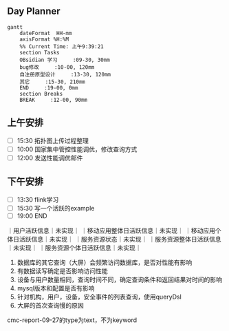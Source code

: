 ## Day Planner
```mermaid
gantt
    dateFormat  HH-mm
    axisFormat %H:%M
    %% Current Time: 上午9:39:21
    section Tasks
    OBsidian 学习     :09-30, 30mm
    bug修改     :10-00, 120mm
    自注册原型设计     :13-30, 120mm
    其它     :15-30, 210mm
    END     :19-00, 0mm
    section Breaks
    BREAK     :12-00, 90mm
```

## 上午安排
- [ ] 15:30 拓扑图上传过程整理
- [ ] 10:00 国家集中管控性能调优，修改查询方式
- [ ] 12:00 发送性能调优邮件

## 下午安排
- [ ] 13:30 flink学习
- [ ] 15:30 写一个活跃的example
- [ ] 19:00 END

｜用户活跃信息｜未实现｜
｜移动应用整体日活跃信息｜未实现｜
｜移动应用个体日活跃信息｜未实现｜
｜服务资源状态｜未实现｜
｜服务资源整体日活跃信息｜未实现｜
｜服务资源个体日活跃信息｜未实现｜


1.  数据库的其它查询（大屏）会频繁访问数据库，是否对性能有影响
2. 有数据读写确定是否影响访问性能
3. 设备与用户数量相同，查询时间不同，确定查询条件和返回结果对时间的影响
4. mysql版本和配置是否有影响
5. 针对机构，用户，设备，安全事件的列表查询，使用queryDsl   
6. 大屏的首次查询慢的原因

cmc-report-09-27的type为text，不为keyword